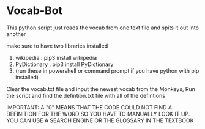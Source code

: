 # Vocab-Bot
This python script just reads the vocab from one text file and spits it out into another

make sure to have two libraries installed 
  1) wikipedia : pip3 install wikipedia
  2) PyDictionary : pip3 install PyDictionary
  3) (run these in powershell or command prompt if you have python with pip installed)

Clear the vocab.txt file and input the newest vocab from the Monkeys, 
Run the script and find the defintion.txt file with all of the defintions

IMPORTANT:
A "0" MEANS THAT THE CODE COULD NOT FIND A DEFINITION FOR THE WORD SO YOU HAVE TO MANUALLY LOOK IT UP. YOU CAN USE A SEARCH ENGINE OR THE GLOSSARY IN THE TEXTBOOK
